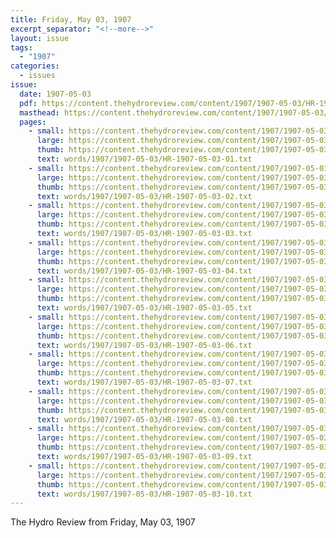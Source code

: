 ```yaml
---
title: Friday, May 03, 1907
excerpt_separator: "<!--more-->"
layout: issue
tags:
  - "1907"
categories:
  - issues
issue:
  date: 1907-05-03
  pdf: https://content.thehydroreview.com/content/1907/1907-05-03/HR-1907-05-03.pdf
  masthead: https://content.thehydroreview.com/content/1907/1907-05-03/masthead/HR-1907-05-03.jpg
  pages:
    - small: https://content.thehydroreview.com/content/1907/1907-05-03/small/HR-1907-05-03-01.jpg
      large: https://content.thehydroreview.com/content/1907/1907-05-03/large/HR-1907-05-03-01.jpg
      thumb: https://content.thehydroreview.com/content/1907/1907-05-03/thumbnails/HR-1907-05-03-01.jpg
      text: words/1907/1907-05-03/HR-1907-05-03-01.txt
    - small: https://content.thehydroreview.com/content/1907/1907-05-03/small/HR-1907-05-03-02.jpg
      large: https://content.thehydroreview.com/content/1907/1907-05-03/large/HR-1907-05-03-02.jpg
      thumb: https://content.thehydroreview.com/content/1907/1907-05-03/thumbnails/HR-1907-05-03-02.jpg
      text: words/1907/1907-05-03/HR-1907-05-03-02.txt
    - small: https://content.thehydroreview.com/content/1907/1907-05-03/small/HR-1907-05-03-03.jpg
      large: https://content.thehydroreview.com/content/1907/1907-05-03/large/HR-1907-05-03-03.jpg
      thumb: https://content.thehydroreview.com/content/1907/1907-05-03/thumbnails/HR-1907-05-03-03.jpg
      text: words/1907/1907-05-03/HR-1907-05-03-03.txt
    - small: https://content.thehydroreview.com/content/1907/1907-05-03/small/HR-1907-05-03-04.jpg
      large: https://content.thehydroreview.com/content/1907/1907-05-03/large/HR-1907-05-03-04.jpg
      thumb: https://content.thehydroreview.com/content/1907/1907-05-03/thumbnails/HR-1907-05-03-04.jpg
      text: words/1907/1907-05-03/HR-1907-05-03-04.txt
    - small: https://content.thehydroreview.com/content/1907/1907-05-03/small/HR-1907-05-03-05.jpg
      large: https://content.thehydroreview.com/content/1907/1907-05-03/large/HR-1907-05-03-05.jpg
      thumb: https://content.thehydroreview.com/content/1907/1907-05-03/thumbnails/HR-1907-05-03-05.jpg
      text: words/1907/1907-05-03/HR-1907-05-03-05.txt
    - small: https://content.thehydroreview.com/content/1907/1907-05-03/small/HR-1907-05-03-06.jpg
      large: https://content.thehydroreview.com/content/1907/1907-05-03/large/HR-1907-05-03-06.jpg
      thumb: https://content.thehydroreview.com/content/1907/1907-05-03/thumbnails/HR-1907-05-03-06.jpg
      text: words/1907/1907-05-03/HR-1907-05-03-06.txt
    - small: https://content.thehydroreview.com/content/1907/1907-05-03/small/HR-1907-05-03-07.jpg
      large: https://content.thehydroreview.com/content/1907/1907-05-03/large/HR-1907-05-03-07.jpg
      thumb: https://content.thehydroreview.com/content/1907/1907-05-03/thumbnails/HR-1907-05-03-07.jpg
      text: words/1907/1907-05-03/HR-1907-05-03-07.txt
    - small: https://content.thehydroreview.com/content/1907/1907-05-03/small/HR-1907-05-03-08.jpg
      large: https://content.thehydroreview.com/content/1907/1907-05-03/large/HR-1907-05-03-08.jpg
      thumb: https://content.thehydroreview.com/content/1907/1907-05-03/thumbnails/HR-1907-05-03-08.jpg
      text: words/1907/1907-05-03/HR-1907-05-03-08.txt
    - small: https://content.thehydroreview.com/content/1907/1907-05-03/small/HR-1907-05-03-09.jpg
      large: https://content.thehydroreview.com/content/1907/1907-05-03/large/HR-1907-05-03-09.jpg
      thumb: https://content.thehydroreview.com/content/1907/1907-05-03/thumbnails/HR-1907-05-03-09.jpg
      text: words/1907/1907-05-03/HR-1907-05-03-09.txt
    - small: https://content.thehydroreview.com/content/1907/1907-05-03/small/HR-1907-05-03-10.jpg
      large: https://content.thehydroreview.com/content/1907/1907-05-03/large/HR-1907-05-03-10.jpg
      thumb: https://content.thehydroreview.com/content/1907/1907-05-03/thumbnails/HR-1907-05-03-10.jpg
      text: words/1907/1907-05-03/HR-1907-05-03-10.txt
---
```


The Hydro Review from Friday, May 03, 1907

<!--more-->

